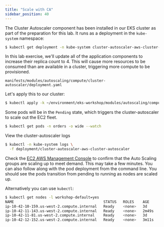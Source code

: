 ```yaml
---
title: "Scale with CA"
sidebar_position: 40
---
```


The Cluster Autoscaler component has been installed in our EKS cluster as part of the preparation for this lab. It runs as a deployment in the `kube-system` namespace:

```bash
$ kubectl get deployment -n kube-system cluster-autoscaler-aws-cluster-autoscaler
```

In this lab exercise, we'll update all of the application components to increase their replica count to 4. This will cause more resources to be consumed than are available in a cluster, triggering more compute to be provisioned.

```file
manifests/modules/autoscaling/compute/cluster-autoscaler/deployment.yaml
```

Let's apply this to our cluster:

```bash hook=ca-pod-scaleout timeout=180
$ kubectl apply -k ~/environment/eks-workshop/modules/autoscaling/compute/cluster-autoscaler
```

Some pods will be in the `Pending` state, which triggers the cluster-autoscaler to scale out the EC2 fleet.

```bash test=false
$ kubectl get pods -n orders -o wide --watch
```

View the cluster-autoscaler logs

```bash test=false
$ kubectl -n kube-system logs \
  -f deployment/cluster-autoscaler-aws-cluster-autoscaler
```

Check the [EC2 AWS Management Console](https://console.aws.amazon.com/ec2/home?#Instances:sort=instanceId) to confirm that the Auto Scaling groups are scaling up to meet demand. This may take a few minutes. You can also follow along with the pod deployment from the command line. You should see the pods transition from pending to running as nodes are scaled up.

Alternatively you can use `kubectl`:

```bash
$ kubectl get nodes -l workshop-default=yes
NAME                                         STATUS   ROLES    AGE     VERSION
ip-10-42-10-159.us-west-2.compute.internal   Ready    <none>   3d      vVAR::KUBERNETES_NODE_VERSION
ip-10-42-11-143.us-west-2.compute.internal   Ready    <none>   2m49s   vVAR::KUBERNETES_NODE_VERSION
ip-10-42-11-81.us-west-2.compute.internal    Ready    <none>   3d      vVAR::KUBERNETES_NODE_VERSION
ip-10-42-12-152.us-west-2.compute.internal   Ready    <none>   3m11s   vVAR::KUBERNETES_NODE_VERSION
```
